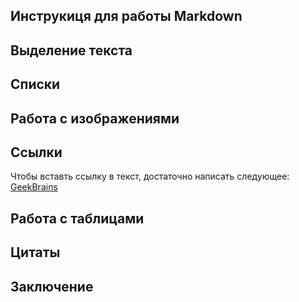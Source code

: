 ## Инструкиця для работы Markdown

## Выделение текста

## Списки

## Работа с изображениями

## Ссылки

Чтобы вставть ссылку в текст, достаточно написать следующее:
[GeekBrains](https://gb.ru/education)

## Работа с таблицами

## Цитаты

## Заключение